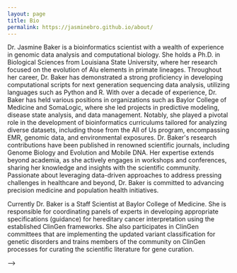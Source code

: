 ```yaml
---
layout: page
title: Bio
permalink: https://jasminebro.github.io/about/
---
```


Dr. Jasmine Baker is a bioinformatics scientist with a wealth of experience in genomic data analysis and computational biology. She holds a Ph.D. in Biological Sciences from Louisiana State University, where her research focused on the evolution of Alu elements in primate lineages. Throughout her career, Dr. Baker has demonstrated a strong proficiency in developing computational scripts for next generation sequencing data analysis, utilizing languages such as Python and R. With over a decade of experience, Dr. Baker has held various positions in organizations such as Baylor College of Medicine and SomaLogic, where she led projects in predictive modeling, disease state analysis, and data management. Notably, she played a pivotal role in the development of bioinformatics curriculums tailored for analyzing diverse datasets, including those from the All of Us program, encompassing EMR, genomic data, and environmental exposures. Dr. Baker's research contributions have been published in renowned scientific journals, including Genome Biology and Evolution and Mobile DNA. Her expertise extends beyond academia, as she actively engages in workshops and conferences, sharing her knowledge and insights with the scientific community. Passionate about leveraging data-driven approaches to address pressing challenges in healthcare and beyond, Dr. Baker is committed to advancing precision medicine and population health initiatives. 

Currently Dr. Baker is a Staff Scientist at Baylor College of Medicine. She is responsible for coordinating panels of experts in developing appropriate specifications (guidance) for hereditary cancer interpretation using the established ClinGen frameworks. She also participates in ClinGen committees that are implementing the updated variant classification for genetic disorders and trains members of the community on ClinGen processes for curating the scientific literature for gene curation.  

<!--  base Jekyll theme. You can find out more info about customizing your Jekyll theme, as well as basic Jekyll usage documentation at [jekyllrb.com](https://jekyllrb.com/)

<!-- You can find the source code for Minima at GitHub:
[jekyll][jekyll-organization] /
[minima](https://github.com/jekyll/minima) -->

<!-- You can find the source code for Jekyll at GitHub:
[jekyll][jekyll-organization] /
[jekyll](https://github.com/jekyll/jekyll) -->


<!-- [jekyll-organization]: https://github.com/jekyll
 --> -->